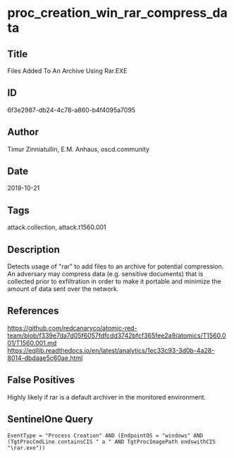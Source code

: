 # proc_creation_win_rar_compress_data

## Title
Files Added To An Archive Using Rar.EXE

## ID
6f3e2987-db24-4c78-a860-b4f4095a7095

## Author
Timur Zinniatullin, E.M. Anhaus, oscd.community

## Date
2019-10-21

## Tags
attack.collection, attack.t1560.001

## Description
Detects usage of "rar" to add files to an archive for potential compression. An adversary may compress data (e.g. sensitive documents) that is collected prior to exfiltration in order to make it portable and minimize the amount of data sent over the network.

## References
https://github.com/redcanaryco/atomic-red-team/blob/f339e7da7d05f6057fdfcdd3742bfcf365fee2a9/atomics/T1560.001/T1560.001.md
https://eqllib.readthedocs.io/en/latest/analytics/1ec33c93-3d0b-4a28-8014-dbdaae5c60ae.html

## False Positives
Highly likely if rar is a default archiver in the monitored environment.

## SentinelOne Query
```
EventType = "Process Creation" AND (EndpointOS = "windows" AND (TgtProcCmdLine containsCIS " a " AND TgtProcImagePath endswithCIS "\rar.exe"))

```